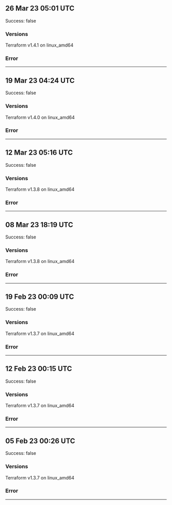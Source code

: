 ## 26 Mar 23 05:01 UTC

Success: false

### Versions

Terraform v1.4.1
on linux_amd64

### Error



---

## 19 Mar 23 04:24 UTC

Success: false

### Versions

Terraform v1.4.0
on linux_amd64

### Error



---

## 12 Mar 23 05:16 UTC

Success: false

### Versions

Terraform v1.3.8
on linux_amd64

### Error



---

## 08 Mar 23 18:19 UTC

Success: false

### Versions

Terraform v1.3.8
on linux_amd64

### Error



---

## 19 Feb 23 00:09 UTC

Success: false

### Versions

Terraform v1.3.7
on linux_amd64

### Error



---

## 12 Feb 23 00:15 UTC

Success: false

### Versions

Terraform v1.3.7
on linux_amd64

### Error



---

## 05 Feb 23 00:26 UTC

Success: false

### Versions

Terraform v1.3.7
on linux_amd64

### Error



---

